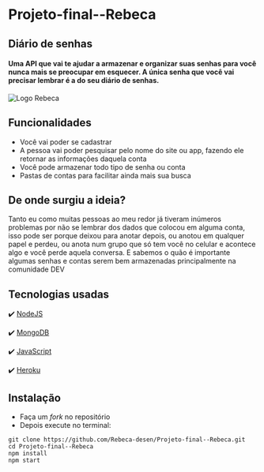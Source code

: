 # Projeto-final--Rebeca
## Diário de senhas
#### Uma API que vai te ajudar a armazenar e organizar suas senhas para você nunca mais se preocupar em esquecer. A única senha que você vai precisar lembrar é a do seu diário de senhas.

![Logo Rebeca](https://github.com/Rebeca-desen/Projeto-final--Rebeca/blob/main/Logo%20Rebeca.png)

## Funcionalidades
- Você vai poder se cadastrar
- A pessoa vai poder pesquisar pelo nome do site ou app, fazendo ele retornar as informações daquela conta
- Você pode armazenar todo tipo de senha ou conta
- Pastas de contas para facilitar ainda mais sua busca

## De onde surgiu a ideia?
Tanto eu como muitas pessoas ao meu redor já tiveram inúmeros problemas por não se lembrar dos dados que colocou em alguma conta, isso pode ser porque deixou para anotar depois, ou anotou em qualquer papel e perdeu, ou anota num grupo que só tem você no celular e acontece algo e você perde aquela conversa. E sabemos o quão é importante algumas senhas e contas serem bem armazenadas principalmente na comunidade DEV

## Tecnologias usadas
:heavy_check_mark: [NodeJS](https://nodejs.org/pt-br/)

:heavy_check_mark: [MongoDB](https://account.mongodb.com/account/login?n=%2Fv2%2F5fce5088817dde0f054de1f4&nextHash=%23metrics%2FreplicaSet%2F5fce512aace4e83e93eba4e3%2Fexplorer%2FDi%25C3%25A1riodeSenhas%2Fusuarios%2Ffind)

:heavy_check_mark: [JavaScript]()

:heavy_check_mark: [Heroku](dashboard.heroku.com/)

## Instalação
- Faça um _fork_ no repositório
- Depois execute no terminal:

```
git clone https://github.com/Rebeca-desen/Projeto-final--Rebeca.git
cd Projeto-final--Rebeca
npm install
npm start

```


